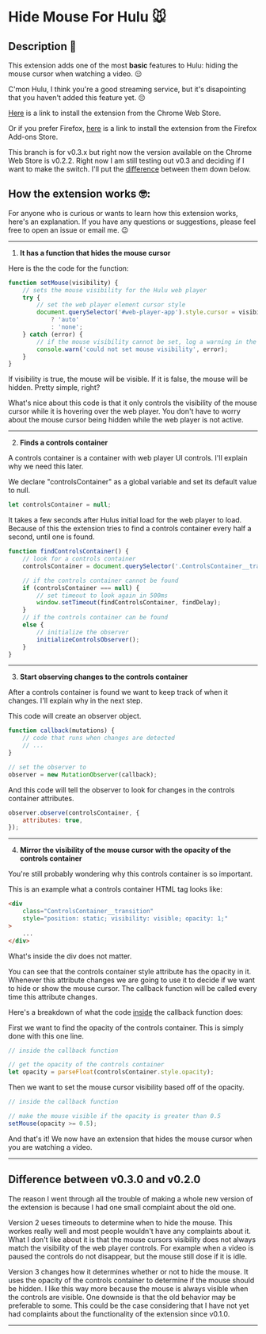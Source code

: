 # Hide Mouse For Hulu 🐭

## Description 📖

This extension adds one of the most **basic** features to Hulu: hiding the mouse cursor when watching a video. 😑

C'mon Hulu, I think you're a good streaming service, but it's disapointing that you haven't added this feature yet. 😔

[Here](https://chrome.google.com/webstore/detail/hide-mouse-for-hulu/ghkgcbmfkhhianaenbebiamapecmgkjk) is a link to install the extension from the Chrome Web Store.

Or if you prefer Firefox, [here](https://addons.mozilla.org/en-US/firefox/addon/hide-mouse-for-hulu/) is a link to install the extension from the Firefox Add-ons Store.

This branch is for v0.3.x but right now the version available on the Chrome Web Store is v0.2.2. Right now I am still testing out v0.3 and deciding if I want to make the switch. I'll put the [difference](#difference-between-v030-and-v020) between them down below.

## How the extension works 🤓:

For anyone who is curious or wants to learn how this extension works, here's an explanation. If you have any questions or suggestions, please feel free to open an issue or email me. 😉

---

1. **It has a function that hides the mouse cursor**

Here is the the code for the function:

```javascript
function setMouse(visibility) {
	// sets the mouse visibility for the Hulu web player
	try {
		// set the web player element cursor style
		document.querySelector('#web-player-app').style.cursor = visibility
			? 'auto'
			: 'none';
	} catch (error) {
		// if the mouse visibility cannot be set, log a warning in the console
		console.warn('could not set mouse visibility', error);
	}
}
```

If visibility is true, the mouse will be visible. If it is false, the mouse will be hidden. Pretty simple, right?

What's nice about this code is that it only controls the visibility of the mouse cursor while it is hovering over the web player. You don't have to worry about the mouse cursor being hidden while the web player is not active.

---

2. **Finds a controls container**

A controls container is a container with web player UI controls. I'll explain why we need this later.

We declare "controlsContainer" as a global variable and set its default value to null.

```javascript
let controlsContainer = null;
```

It takes a few seconds after Hulus initial load for the web player to load. Because of this the extension tries to find a controls container every half a second, until one is found.

```javascript
function findControlsContainer() {
	// look for a controls container
	controlsContainer = document.querySelector('.ControlsContainer__transition');

	// if the controls container cannot be found
	if (controlsContainer === null) {
		// set timeout to look again in 500ms
		window.setTimeout(findControlsContainer, findDelay);
	}
	// if the controls container can be found
	else {
		// initialize the observer
		initializeControlsObserver();
	}
}
```

---

3. **Start observing changes to the controls container**

After a controls container is found we want to keep track of when it changes. I'll explain why in the next step.

This code will create an observer object.

```javascript
function callback(mutations) {
	// code that runs when changes are detected
	// ...
}

// set the observer to
observer = new MutationObserver(callback);
```

And this code will tell the observer to look for changes in the controls container attributes.

```javascript
observer.observe(controlsContainer, {
	attributes: true,
});
```

---

4. **Mirror the visibility of the mouse cursor with the opacity of the controls container**

You're still probably wondering why this controls container is so important.

This is an example what a controls container HTML tag looks like:

```html
<div
	class="ControlsContainer__transition"
	style="position: static; visibility: visible; opacity: 1;"
>
	...
</div>
```

What's inside the div does not matter.

You can see that the controls container style attribute has the opacity in it. Whenever this attribute changes we are going to use it to decide if we want to hide or show the mouse cursor. The callback function will be called every time this attribute changes.

Here's a breakdown of what the code <u>inside</u> the callback function does:

First we want to find the opacity of the controls container. This is simply done with this one line.

```javascript
// inside the callback function

// get the opacity of the controls container
let opacity = parseFloat(controlsContainer.style.opacity);
```

Then we want to set the mouse cursor visibility based off of the opacity.

```javascript
// inside the callback function

// make the mouse visible if the opacity is greater than 0.5
setMouse(opacity >= 0.5);
```

And that's it! We now have an extension that hides the mouse cursor when you are watching a video.

---

## Difference between v0.3.0 and v0.2.0

The reason I went through all the trouble of making a whole new version of the extension is because I had one small complaint about the old one.

Version 2 ueses timeouts to determine when to hide the mouse. This workes really well and most people wouldn't have any complaints about it. What I don't like about it is that the mouse cursors visibility does not always match the visibility of the web player controls. For example when a video is paused the controls do not disappear, but the mouse still dose if it is idle.

Version 3 changes how it determines whether or not to hide the mouse. It uses the opacity of the controls container to determine if the mouse should be hidden. I like this way more because the mouse is always visible when the controls are visible. One downside is that the old behavior may be preferable to some. This could be the case considering that I have not yet had complaints about the functionality of the extension since v0.1.0.

---
